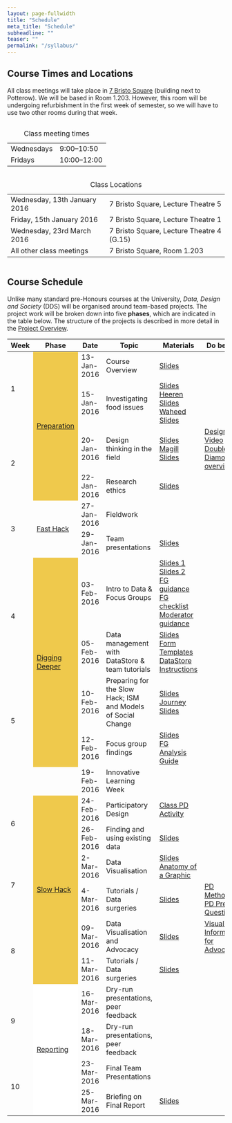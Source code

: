 ```yaml
---
layout: page-fullwidth
title: "Schedule"
meta_title: "Schedule"
subheadline: ""
teaser: ""
permalink: "/syllabus/"
---
```

<div class="">
<h2>Course Times and Locations</h2>
    <p>
        All class meetings will take place in <a href="http://www.openstreetmap.org/?mlat=55.94572&mlon=-3.18783#map=18/55.94572/-3.18783&layers=N" target="_blank">7 Bristo Square</a> (building next to Potterow). We will be based in Room 1.203. However, this room will be undergoing refurbishment in the first week of semester, so we will have to use two other rooms during that week.
    </p>
</div>

<div class="row">
    <div class="small-12 large-6 text-center columns">
        <table>
            <caption>Class meeting times</caption>
            <tr>
                <td>Wednesdays</td>
                <td>9:00&ndash;10:50</td>
            </tr>
            <tr>
                <td>Fridays</td>
                <td>10:00&ndash;12:00</td>
            </tr>
        </table>
    </div>   
    <div class="small-12 large-6 text-center columns">
        <table>
            <caption>Class Locations</caption>
            <tr>
                <td>Wednesday, 13th January 2016</td>
                <td>7 Bristo Square, Lecture Theatre 5</td>
            </tr>
            <tr>
                <td>Friday, 15th January 2016</td>
                <td>7 Bristo Square, Lecture Theatre 1</td>
            </tr>
             <tr>
                <td>Wednesday, 23rd March 2016</td>
                <td>7 Bristo Square, Lecture Theatre 4 (G.15)</td>
            </tr>
            <tr>
                <td>All other class meetings</td>
                <td>7 Bristo Square, Room 1.203</td>
            </tr>
        </table>
    </div>
</div>




<div class="t30">
<h2><a name="weekbyweek"></a>Course Schedule</h2>
 <p>
 Unlike many standard pre-Honours courses at the University, <i>Data, Design and Society</i> (DDS) will be organised around team-based projects. The project work will be broken down into five <b>phases</b>, which are indicated in the table below. 
 The structure of the projects is 
 described in more detail in the <a href="{{ site.baseurl }}/project_overview/">Project Overview</a>.
</p>
</div>

<div class="t30">
    <table class="table">
        <thead>
            <tr>
                <th>Week</th>
                <th>Phase</th>
                <th>Date</th>
                <th>Topic</th>
                <th>Materials</th>
                <th>Do before</th>
            </tr>
        </thead>
        <tbody>
            <tr>
                <td rowspan="2">1</td>
                <td rowspan="4" valign="middle" bgcolor="#EFC94C">
                    <p class="teaser"><a href="{{ site.baseurl }}/preparation/">Preparation</a></p>
                </td>
                <td>13-Jan-2016</td>
                <td>Course Overview</td>
                <td><a href="{{ site.baseurl }}/slides/week1-1.html" target="_blank">Slides</a></td>
                <td>&nbsp;</td>
            </tr>
            <tr>
                <td>15-Jan-2016</td>
                <td>Investigating food issues</td>
                <td><a href="{{ site.baseurl }}/slides/week1-2.html" target="_blank">Slides</a><br/>
                    <a href="{{ site.baseurl }}/course_docs/alexis_heeren.pdf" target="_blank">Heeren Slides</a><br/>
                    <a href="{{ site.baseurl }}/course_docs/hassan_waheed.pdf" target="_blank">Waheed Slides</a>
                </td>
                <td>&nbsp;</td>
            </tr>
            <tr>
                <td rowspan="2">2</td>
                <td>20-Jan-2016</td>
                <td>Design thinking in the field</td>
                <td><a href="{{ site.baseurl }}/slides/week2-1.html" target="_blank">Slides</a><br/>
                    <a href="{{ site.baseurl }}/course_docs/cat_magill_field.pdf" target="_blank">Magill Slides</a>
                </td>
                <td><a href="https://youtu.be/JF2xaxjrQ7g">Design Video</a><br/>
                <a href="http://www.thecreativeindustries.co.uk/uk-creative-overview/news-and-views/view-what-is-design-and-why-it-matters">Double Diamond overview</a>
                </td>
            </tr>
            <tr>
                <td>22-Jan-2016</td>
                <td>Research ethics</td>
                <td><a href="{{ site.baseurl }}/course_docs/Research-ethics_DDS_2016_web-version_final.pdf" target="_blank">Slides</a></td>
                <td>&nbsp;</td>
            </tr>
            <tr>
                <td rowspan="2">3</td>
                <td rowspan="2" valign="middle">
                    <p class="teaser"><a href="{{ site.baseurl }}/fast_hack/">Fast Hack</a></p>
                </td>
                <td>27-Jan-2016</td>
                <td>Fieldwork</td>
                <td>&nbsp;</td>
                <td>&nbsp;</td>
            </tr>
            <tr>
                <td>29-Jan-2016</td>
                <td>Team presentations</td>
                <td><a href="{{ site.baseurl }}/slides/week3-2.html" target="_blank">Slides</a></td>
                <td>&nbsp;</td>
            </tr>
            <tr>
                <td rowspan="2">4</td>
                <td rowspan="4" valign="middle" bgcolor="#EFC94C">
                    <p class="teaser"><a href="{{ site.baseurl }}/digging_deeper/">Digging Deeper</a></p>
                </td>
                <td>03-Feb-2016</td>
                <td>Intro to Data &amp; Focus Groups</td>
                <td>
                <a href="{{ site.baseurl }}/slides/week4-1.html" target="_blank">Slides 1</a><br/>
                <a href="{{ site.baseurl }}/course_docs/focus_group_slides.pdf" target="_blank">Slides 2</a><br/>
                    <a href="{{ site.baseurl }}/course_docs/DDS_focus_groups_guidance.pdf" target="_blank">FG guidance</a><br/>
                    <a href="{{ site.baseurl }}/course_docs/DDS_focus_groups_checklist.pdf" target="_blank">FG checklist</a><br/>
                    <a href="{{ site.baseurl }}/course_docs/DDS_moderator_guidance.pdf" target="_blank">Moderator guidance</a>
                </td>
            </tr>
            <tr>
                <td>05-Feb-2016</td>
                <td>Data management with DataStore &amp; team tutorials</td>
                <td>
                <a href="{{ site.baseurl }}/slides/week4-2.html" target="_blank">Slides</a><br/>
                <a href="{{ site.baseurl }}/form_templates#focus_group_templates">Form Templates</a><br/>
                <a href="{{ site.baseurl }}/data_store">DataStore Instructions</a>
                </td>
                <td>&nbsp;</td>
            </tr>
            <tr>
                <td rowspan="2">5</td>
                <td>10-Feb-2016</td>
                <td>Preparing for the Slow Hack; ISM and Models of Social Change</td>
                <td><a href="{{ site.baseurl }}/slides/week5-1.html" target="_blank">Slides</a><br/>
                    <a href="{{ site.baseurl }}/course_docs/journeys.pdf" target="_blank">Journey Slides</a><br/>
                </td>
                <td>&nbsp;</td>
            </tr>
            <tr>
                <td>12-Feb-2016</td>
                <td>Focus group findings</td>
                <td><a href="{{ site.baseurl }}/course_docs/FocusGroup_Analysis_slides.pdf" target="_blank">    Slides</a><br/>
                <a href="{{ site.baseurl }}/course_docs/analysis_session_instructions.pdf" target="_blank">FG Analysis Guide</a>
                </td>
                <td>&nbsp;</td>
            </tr>
            <tr>
                <td>&nbsp;</td>
                <td>&nbsp;</td>
                <td>19-Feb-2016</td>
                <td>Innovative Learning Week</td>
                <td>&nbsp;</td>
                <td>&nbsp;</td>
            </tr>
            <tr>
                <td rowspan="2">6</td>
                <td rowspan="6" valign="middle" bgcolor="#EFC94C">
                    <p class="teaser"><a href="{{ site.baseurl }}/slow_hack/">Slow Hack</a></p>
                </td>
                <td>24-Feb-2016</td>
                <td>Participatory Design</td>
                <td><a href="{{ site.baseurl }}/course_docs/PD_class_activity_handout.pdf">Class PD Activity</a></td>
                <td>&nbsp;</td>
            </tr>
            <tr>
                <td>26-Feb-2016</td>
                <td>Finding and using existing data</td>
                <td><a href="{{ site.baseurl }}/slides/week6-1.html" target="_blank">Slides</a></td>
                <td>&nbsp;</td>
            </tr>
            <tr>
                <td rowspan="2">7</td>
                <td>2-Mar-2016</td>
                <td>Data Visualisation</td>
                <td><a href="{{ site.baseurl }}/slides/week7-1.html" target="_blank">Slides</a><br/>
                    <a href="https://infoactive.co/data-design/ch14.html">Anatomy of a Graphic</a>
                </td>
                <td>&nbsp;</td>
            </tr>
            <tr>
                <td>4-Mar-2016</td>
                <td>Tutorials / Data surgeries</td>
                <td><a href="{{ site.baseurl }}/slides/week7-2.html" target="_blank">Slides</a></td>
                <td><a href="{{ site.baseurl }}/course_docs/PD_methods_table_final.pdf" target="_blank">PD Methods</a><br/>
                <a href="{{ site.baseurl }}/course_docs/PD_prep_questions.pdf" target="_blank">PD Prep Questions</a></td>
            </tr>
            <tr>
                <td rowspan="2">8</td>
                <td>09-Mar-2016</td>
                <td>Data Visualisation and Advocacy</td>
                <td><a href="{{ site.baseurl }}/slides/week8-1.html" target="_blank">Slides</a></td>
                <td><a href="https://visualisingadvocacy.org/sites/drawingbynumbers.ttc.io/files/VIFA_singlepage_small.pdf">Visualising Information for Advocacy</a></td>
            </tr>
            <tr>
                <td>11-Mar-2016</td>
                <td>Tutorials / Data surgeries</td>
                <td><a href="{{ site.baseurl }}/slides/week8-2.html" target="_blank">Slides</a></td>
                <td>&nbsp;</td>
            </tr>
            <tr>
                <td rowspan="2">9</td>
                <td rowspan="4" valign="middle" bgcolor="#FFF">
                    <p class="teaser"><a href="{{ site.baseurl }}/reporting/">Reporting</a></p>
                </td>
                <td>16-Mar-2016</td>
                <td>Dry-run presentations, peer feedback</td>
                <td>&nbsp;</td>
                <td>&nbsp;</td>
            </tr>
            <tr>
                <td>18-Mar-2016</td>
                <td>Dry-run presentations, peer feedback</td>
                <td>&nbsp;</td>
                <td>&nbsp;</td>
            </tr>
            <tr>
                <td rowspan="2">10</td>
                <td>23-Mar-2016</td>
                <td>Final Team Presentations</td>
                <td>&nbsp;</td>
                <td>&nbsp;</td>
            </tr>
            <tr>
                <td>25-Mar-2016</td>
                <td>Briefing on Final Report</td>
                <td><a href="{{ site.baseurl }}/slides/week10-2.html" target="_blank">Slides</a></td>
                <td>&nbsp;</td>
            </tr>
        </tbody>
    </table>



</div>


 

